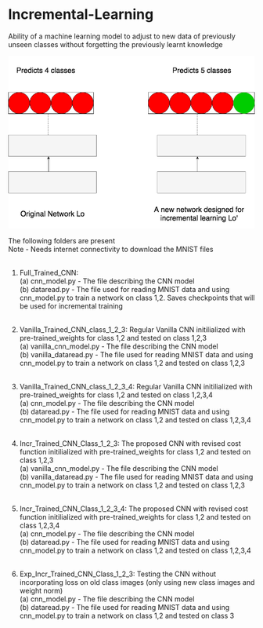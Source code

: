 # Incremental-Learning<br>
Ability of a machine learning model to adjust to new data of previously unseen classes without forgetting the previously
learnt knowledge
<p align="center">
<img src="https://github.com/ShwetaSood/Incremental-Learning/blob/master/photos/ICR.png"><br>
</p>

The following folders are present<br>
Note - Needs internet connectivity to download the MNIST files<br><br>

1. Full_Trained_CNN:<br>
		(a) cnn_model.py - The file describing the CNN model<br>
		(b) dataread.py - The file used for reading MNIST data and using cnn_model.py to train a network on class 1,2. Saves checkpoints that will be used for incremental training<br><br>

2. Vanilla_Trained_CNN_class_1_2_3: Regular Vanilla CNN initilialized with pre-trained_weights for class 1,2 and tested on class 1,2,3<br>
		(a) vanilla_cnn_model.py - The file describing the CNN model<br>
		(b) vanilla_dataread.py - The file used for reading MNIST data and using cnn_model.py to train a network on class 1,2 and tested on class 1,2,3<br><br>

3. Vanilla_Trained_CNN_class_1_2_3_4: Regular Vanilla CNN initilialized with pre-trained_weights for class 1,2 and tested on class 1,2,3,4<br>
		(a) cnn_model.py - The file describing the CNN model<br>
		(b) dataread.py - The file used for reading MNIST data and using cnn_model.py to train a network on class 1,2 and tested on class 1,2,3,4<br><br>

4. Incr_Trained_CNN_Class_1_2_3: The proposed CNN with revised cost function initilialized with pre-trained_weights for class 1,2 and tested on class 1,2,3<br>
		(a) vanilla_cnn_model.py - The file describing the CNN model<br>
		(b) vanilla_dataread.py - The file used for reading MNIST data and using cnn_model.py to train a network on class 1,2 and tested on class 1,2,3<br><br>

5. Incr_Trained_CNN_Class_1_2_3_4: The proposed CNN with revised cost function initilialized with pre-trained_weights for class 1,2 and tested on class 1,2,3,4<br>
		(a) cnn_model.py - The file describing the CNN model<br>
		(b) dataread.py - The file used for reading MNIST data and using cnn_model.py to train a network on class 1,2 and tested on class 1,2,3,4<br><br>

6. Exp_Incr_Trained_CNN_Class_1_2_3: Testing the CNN without incorporating loss on old class images (only using new class images and weight norm)<br>
		(a) cnn_model.py - The file describing the CNN model<br>
		(b) dataread.py - The file used for reading MNIST data and using cnn_model.py to train a network on class 1,2 and tested on class 3<br>
